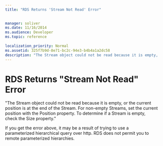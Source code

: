 ```yaml
---
title: "RDS Returns 'Stream Not Read' Error"
 
 
manager: soliver
ms.date: 11/16/2014
ms.audience: Developer
ms.topic: reference
  
localization_priority: Normal
ms.assetid: 325f7b9d-8e71-bc2c-94e3-b4b4a1a2dc58
description: "The Stream object could not be read because it is empty, or the current position is at the end of the Stream. For non-empty Streams, set the current position with the Position property. To determine if a Stream is empty, check the Size property."
---
```


# RDS Returns "Stream Not Read" Error

"The Stream object could not be read because it is empty, or the current position is at the end of the Stream. For non-empty Streams, set the current position with the Position property. To determine if a Stream is empty, check the Size property."
  
If you get the error above, it may be a result of trying to use a parameterized hierarchical query over http. RDS does not permit you to remote parameterized hierarchies.
  

